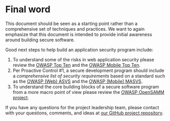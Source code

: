 # Final word

This document should be seen as a starting point rather than a comprehensive set of techniques and practices. We want to again emphasize that this document is intended to provide initial awareness around building secure software.

Good next steps to help build an application security program include:

1. To understand some of the risks in web application security please review the [OWASP Top Ten](https://www.owasp.org/index.php/Category:OWASP_Top_Ten_Project) and the [OWASP Mobile Top Ten](https://www.owasp.org/index.php/OWASP_Mobile_Security_Project#tab=Top_10_Mobile_Risks).
2. Per Proactive Control #1, a secure development program should include a *comprehensive list of security requirements* based on a standard such as the [OWASP (Web) ASVS](https://www.owasp.org/index.php/Category:OWASP_Application_Security_Verification_Standard_Project) and the [OWASP (Mobile) MASVS](https://github.com/OWASP/owasp-masvs).
3. To understand the core building blocks of a secure software program from a more macro point of view please review the [OWASP OpenSAMM project](https://www.owasp.org/index.php/OWASP_SAMM_Project).

If you have any questions for the project leadership team, please contact with your questions, comments, and ideas at [our GitHub project repository](https://github.com/OWASP/www-project-proactive-controls/issues).
